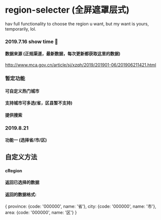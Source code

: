 # region-selecter (全屏遮罩层式)
hav full functionality to choose the region u want, but my want is yours, temporarily, lol.

### 2019.7.16 show time 🤟

#### 数据来源 (正规渠道，最新数据，每次更新都获取这里的数据)
http://www.mca.gov.cn/article/sj/xzqh/2019/201901-06/201906211421.html

### 暂定功能
#### 可自定义热门城市
#### 支持城市可多选(省，区县暂不支持)
#### 提供搜索


### 2019.8.21 
#### 功能一 (选择省/市/区)

## 自定义方法
###
#### cRegion
#### 返回已选择的数据
#### 返回的数据格式:
#### 
{
  province: {code: '000000', name: '省'},
  city: {code: '000000', name: '市'},
  area: {code: '000000', name: '区'}
 }
